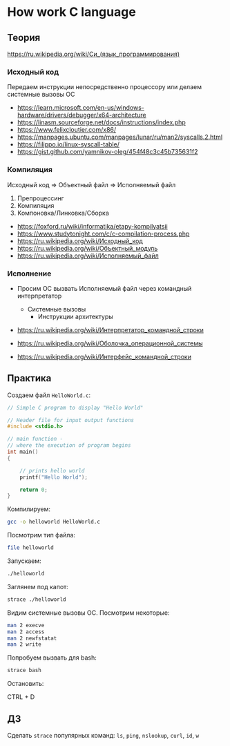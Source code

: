 # How work C language

## Теория

https://ru.wikipedia.org/wiki/Си_(язык_программирования)


### Исходный код

Передаем инструкции непосредственно процессору или делаем системные вызовы ОС

* https://learn.microsoft.com/en-us/windows-hardware/drivers/debugger/x64-architecture
* https://linasm.sourceforge.net/docs/instructions/index.php
* https://www.felixcloutier.com/x86/
* https://manpages.ubuntu.com/manpages/lunar/ru/man2/syscalls.2.html
* https://filippo.io/linux-syscall-table/
* https://gist.github.com/yamnikov-oleg/454f48c3c45b735631f2


### Компиляция

Исходный код => Объектный файл => Исполняемый файл

1. Препроцессинг
2. Компиляция
3. Компоновка/Линковка/Сборка

* https://foxford.ru/wiki/informatika/etapy-kompilyatsii
* https://www.studytonight.com/c/c-compilation-process.php
* https://ru.wikipedia.org/wiki/Исходный_код
* https://ru.wikipedia.org/wiki/Объектный_модуль
* https://ru.wikipedia.org/wiki/Исполняемый_файл


### Исполнение

* Просим ОС вызвать Исполняемый файл через командный интерпретатор
  * Системные вызовы
    * Инструкции архитектуры

* https://ru.wikipedia.org/wiki/Интерпретатор_командной_строки
* https://ru.wikipedia.org/wiki/Оболочка_операционной_системы
* https://ru.wikipedia.org/wiki/Интерфейс_командной_строки


## Практика

Создаем файл `HelloWorld.c`:

```C
// Simple C program to display "Hello World"

// Header file for input output functions
#include <stdio.h>

// main function -
// where the execution of program begins
int main()
{

	// prints hello world
	printf("Hello World");

	return 0;
}

```

Компилируем:

```bash
gcc -o helloworld HelloWorld.c
```

Посмотрим тип файла:

```bash
file helloworld
```

Запускаем:

```bash
./helloworld
```

Заглянем под капот:

```bash
strace ./helloworld
```

Видим системные вызовы ОС. Посмотрим некоторые:

```bash
man 2 execve
man 2 access
man 2 newfstatat
man 2 write
```

Попробуем вызвать для bash:

```bash
strace bash
```

Остановить:

CTRL + D


## ДЗ

Сделать `strace` популярных команд: `ls`, `ping`, `nslookup`, `curl`, `id`, `w`
